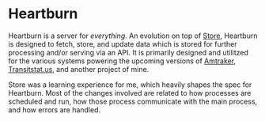 # Heartburn
Heartburn is a server for *everything*. An evolution on top of [Store](https://github.com/transitstatus/store), Heartburn is designed to fetch, store, and update data which is stored for further processing and/or serving via an API. It is primarily designed and utilitzed for the various systems powering the upcoming versions of [Amtraker](https://amtraker.com/), [Transitstat.us](https://transitstat.us/), and another project of mine.

Store was a learning experience for me, which heavily shapes the spec for Heartburn. Most of the changes involved are related to how processes are scheduled and run, how those process communicate with the main process, and how errors are handled.